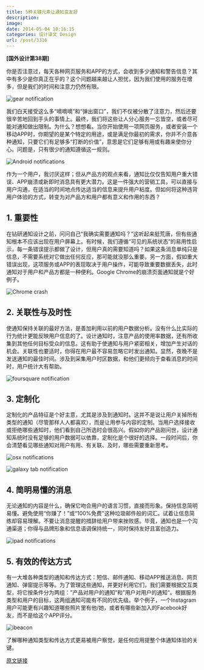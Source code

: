 ```yaml
---
title: 5种关键元素让通知变友好
description: 
image: 
date: 2014-05-04 10:16:15
categories: 设计译文 Design
url: /post/3316
---
```


**[国外设计第38期]**

你是否注意过，每天各种网页服务和APP的方式，会收到多少通知和警告信息？其中有多少是你真正在乎的？这个问题越来越让人担忧，因为我们使用的服务在增多，但是我们的时间和注意力仍然有限。

![gear notification](http://designmodo.com/wp-content/uploads/2014/04/gear-notification.jpg)

我们白天接受这么多“嘀嘀嘀”和“弹出窗口”，我们不仅被分散了注意力，然后还要很辛苦地回到手头的事情上。最终，我们将这些让人分心服务一忘皆空，或者尽可能对通知做出限制。为什么？想想看。当你开始使用一项网页服务，或者安装一个移动APP时，你期望的是某个特定的用途，或是满足你最初的需求，你并不介意各种通知，只要它们有足够多“打断的价值”，意思是它们足够有用或有趣来使你分心。问题是，只有很少的通知遵循这一规则。

![Android notifications](http://designmodo.com/wp-content/uploads/2014/04/android-notifications.jpg)

作为一个用户，我讨厌这样；但从产品方的观点来看，通知比仅仅告知用户重大错误、APP崩溃或新即时消息具有更大潜力。这是一件强大的营销工具，可以直接与用户沟通，在适当的时间地点传达适当的信息来提升用户粘度。但如何将这种违背用户体验的方式，转变为对产品方和用户都有意义和作用的东西？

## 1. 重要性

在钻研通知设计之前，问问自己“我确实需要通知吗？”这听起来挺荒唐，但有些通知根本不应该出现在用户屏幕上。有时候，我们遵循“可见的系统状态”的易用性启示，每一条错误提示都做了设计，但用户真的需要知道吗？如果这条消息单纯只是信息，不需要系统对它做出任何反应，那可能就没那么重要。另一方面，假如重大错误出现，这项服务或APP的表现取决于用户操作，可能导致重要数据丢失，此时通知对于用户和产品方都是一种便利。Google Chrome的崩溃页面通知就是个好例子。

![Chrome crash](http://designmodo.com/wp-content/uploads/2014/04/chrome-crash.jpg)

## 2. 关联性与及时性

使通知保持关联的最好方法，是善加利用以前的用户数据分析。没有什么比实际的行为统计更能反映用户信息的了。设计通知时，注意产品的使用率数据，还有所收集到其他任何目标受众的信息。这有助于使通知与用户紧密相关，增加产生对话的机会。关联性也要适时，你得在用户最不容易忽略它时发出通知。显然，夜晚不是发送通知的最佳时间。涉及到采集用户时区数据，和他们更倾向于查看消息的时间时，用户统计大有帮助。

![foursquare notification](http://designmodo.com/wp-content/uploads/2014/04/foursquare-notification.jpg)

## 3. 定制化

定制化的产品特征是个好主意，尤其是涉及到通知时。这并不是说让用户关掉所有类型的通知（尽管那样人人都喜欢），而是让用参与内容的定制。当用户选择接收或拒绝哪些通知时，他们看到自己所选时会很高兴。假如你的产品刚问世，设计通知系统时没有足够的用户数据可以依靠，定制化是个很好的选择。一段时间后，你会清楚看见哪些通知对用户有用、有关联、及时，哪些需要重新思考。

![osx notifications](http://designmodo.com/wp-content/uploads/2014/04/osx-notifications.jpg)

![galaxy tab notification](http://designmodo.com/wp-content/uploads/2014/04/galaxy-tab-notification.jpg)

## 4. 简明易懂的消息

无论通知的内容是什么，确保它吻合用户的语言习惯，直接而形象。保持信息简明易懂。避免使用“你赚了！”或“100%免费"这种垃圾邮件般的词汇。试着让信息简练却容易理解。不要让消息提醒的措辞给用户带来挫败感。毕竟，通知也是一个沟通渠道；你得与品牌形象和信息语调保持统一，同时保持友好且富创造力。

![ipad notifications](http://designmodo.com/wp-content/uploads/2014/04/ipad-notifications.jpg)

## 5. 有效的传达方式

有一大堆各种类型的通知和传达方式：短信、邮件通知、移动APP推送消息、网页通知、弹窗提示等等。为了管理这些通知，并更好利用它们，我们需要根据交互类型，将它按条件分为两组：”产品对用户的通知“和”用户对用户的通知“。根据服务类型和用户的目标，这两组通知可能有不同的优先级。举个例子，一个Instagram用户可能更有兴趣知道哪些照片里有他/她，或者有哪些新加入的Facebook好友，而不是给这个APP评分。

![ibeacon](http://designmodo.com/wp-content/uploads/2014/04/ibeacon.jpg)

了解哪种通知类型和传达方式更易被用户察觉，是任何应用提整个体通知体验的关键。

[原文链接](http://designmodo.com/user-friendly-notifications/)
